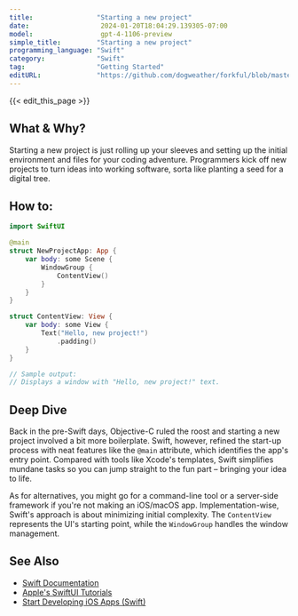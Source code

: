 ```yaml
---
title:                "Starting a new project"
date:                  2024-01-20T18:04:29.139305-07:00
model:                 gpt-4-1106-preview
simple_title:         "Starting a new project"
programming_language: "Swift"
category:             "Swift"
tag:                  "Getting Started"
editURL:              "https://github.com/dogweather/forkful/blob/master/content/en/swift/starting-a-new-project.md"
---
```


{{< edit_this_page >}}

## What & Why?
Starting a new project is just rolling up your sleeves and setting up the initial environment and files for your coding adventure. Programmers kick off new projects to turn ideas into working software, sorta like planting a seed for a digital tree.

## How to:
```Swift
import SwiftUI

@main
struct NewProjectApp: App {
    var body: some Scene {
        WindowGroup {
            ContentView()
        }
    }
}

struct ContentView: View {
    var body: some View {
        Text("Hello, new project!")
            .padding()
    }
}

// Sample output:
// Displays a window with "Hello, new project!" text.
```

## Deep Dive
Back in the pre-Swift days, Objective-C ruled the roost and starting a new project involved a bit more boilerplate. Swift, however, refined the start-up process with neat features like the `@main` attribute, which identifies the app's entry point. Compared with tools like Xcode's templates, Swift simplifies mundane tasks so you can jump straight to the fun part – bringing your idea to life.

As for alternatives, you might go for a command-line tool or a server-side framework if you're not making an iOS/macOS app. Implementation-wise, Swift's approach is about minimizing initial complexity. The `ContentView` represents the UI's starting point, while the `WindowGroup` handles the window management.

## See Also
- [Swift Documentation](https://swift.org/documentation/)
- [Apple's SwiftUI Tutorials](https://developer.apple.com/tutorials/swiftui)
- [Start Developing iOS Apps (Swift)](https://developer.apple.com/library/archive/referencelibrary/GettingStarted/DevelopiOSAppsSwift/)
